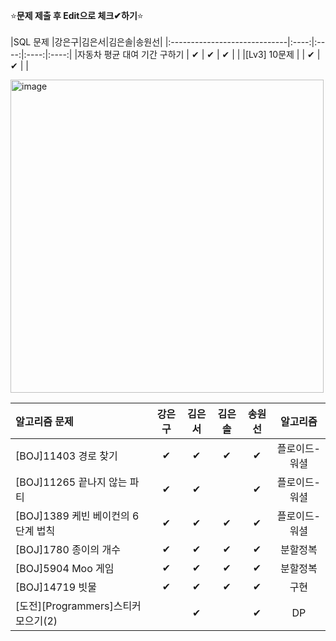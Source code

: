 ⭐**문제 제출 후 Edit으로 체크✔하기**⭐<br/><br/>
|SQL 문제                      |강은구|김은서|김은솔|송원선|
|:-----------------------------|:----:|:----:|:----:|:----:|
|자동차 평균 대여 기간 구하기    | ✔    |  ✔   | ✔   |      | 
|[Lv3] 10문제                  |      |  ✔   | ✔   |      | 

<img width="501" alt="image" src="https://github.com/kimeunseo58/Coding_practice/assets/74243990/0a4b7ffa-fc84-469f-8392-f90ae0595b78">

|알고리즘 문제                       |강은구|김은서|김은솔|송원선|알고리즘|
|:----------------------------------|:----:|:----:|:----:|:----:|:-----:|
|[BOJ]11403 경로 찾기                |  ✔  |  ✔  |   ✔   |  ✔  |플로이드-워셜|
|[BOJ]11265 끝나지 않는 파티         |  ✔   |  ✔  |      |   ✔ |플로이드-워셜|
|[BOJ]1389 케빈 베이컨의 6단계 법칙   |  ✔   |  ✔  |   ✔  |   ✔ |플로이드-워셜|
|[BOJ]1780 종이의 개수               |  ✔   |  ✔  |  ✔   |  ✔  |분할정복|
|[BOJ]5904 Moo 게임                 |   ✔  |  ✔  | ✔    |  ✔   |분할정복|
|[BOJ]14719 빗물                    |  ✔   | ✔   |  ✔  |  ✔   |구현   |
|[도전][Programmers]스티커 모으기(2) |      |  ✔  |      |  ✔   |DP     |
